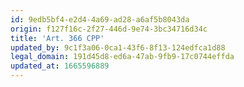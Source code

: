 ```yaml
---
id: 9edb5bf4-e2d4-4a69-ad28-a6af5b8043da
origin: f127f16c-2f27-446d-9e74-3bc34716d34c
title: 'Art. 366 CPP'
updated_by: 9c1f3a06-0ca1-43f6-8f13-124edfca1d88
legal_domain: 191d45d8-ed6a-47ab-9fb9-17c0744effda
updated_at: 1665596889
---
```

